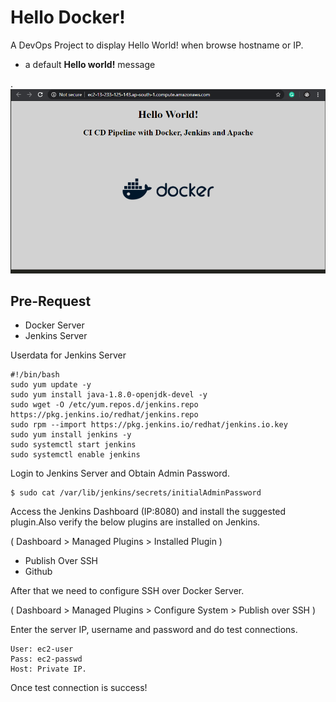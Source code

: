 # Hello Docker!

A DevOps Project to display Hello World! when browse hostname or IP. 
- a default **Hello world!** message

.![alt HelloWorld](https://github.com/adarshgeorge/CI_CD_Docker/blob/master/web/Hello_World.png)



## Pre-Request
- Docker Server
- Jenkins Server

Userdata for Jenkins Server
```
#!/bin/bash
sudo yum update -y
sudo yum install java-1.8.0-openjdk-devel -y
sudo wget -O /etc/yum.repos.d/jenkins.repo https://pkg.jenkins.io/redhat/jenkins.repo
sudo rpm --import https://pkg.jenkins.io/redhat/jenkins.io.key
sudo yum install jenkins -y
sudo systemctl start jenkins
sudo systemctl enable jenkins
```

Login to Jenkins Server and Obtain Admin Password.

```
$ sudo cat /var/lib/jenkins/secrets/initialAdminPassword
```

Access the Jenkins Dashboard (IP:8080) and install the suggested plugin.Also verify the below plugins are installed on Jenkins. 

( Dashboard > Managed Plugins > Installed Plugin )


* Publish Over SSH
* Github

After that we need to configure SSH over Docker Server.  


( Dashboard > Managed Plugins > Configure System >  Publish over SSH  )


Enter the server IP, username and password and do test connections.

```
User: ec2-user
Pass: ec2-passwd
Host: Private IP.
```

Once test connection is success!
